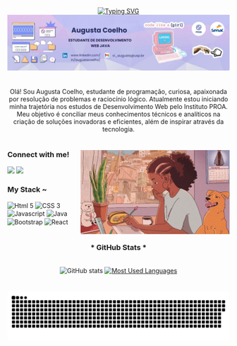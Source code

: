 <div align="center">
  <a href="https://git.io/typing-svg">
    <img src="https://readme-typing-svg.demolab.com?font=Fira+Code&weight=500&size=22&pause=1000&color=F7AFBB&center=true&vCenter=true&random=false&width=524&lines=%E2%8A%B9+Welcome+to+my+profile!+%CB%99%E1%B5%95%CB%99+%E2%8A%B9+" alt="Typing SVG">
  </a>
</div>

<img align="center" alt="Header" src="./src/banner-github.png">

#

<p align="center">Olá! Sou Augusta Coelho, estudante de programação, curiosa, apaixonada por resolução de problemas e raciocínio lógico. Atualmente estou iniciando minha trajetória nos estudos de Desenvolvimento Web pelo Instituto PROA. Meu objetivo é conciliar meus conhecimentos técnicos e analíticos na criação de soluções inovadoras e eficientes, além de inspirar através da tecnologia.
  
#

<img align="right" alt="" height="190px" src="./src/studygirl2.jpg">

<h3 align="left">Connect with me!</h3>
  
  <a href="mailto:vi_augusta@usp.br" target="_blank"><img src="https://img.shields.io/badge/-Email-000?style=for-the-badge&logo=microsoft-outlook&logoColor=F7AFBB&color:FFF"></a>
  <a href="https://www.linkedin.com/in/augustacoelho" target="_blank"><img src="https://img.shields.io/badge/-LinkedIn-000?style=for-the-badge&logo=linkedin&logoColor=F7AFBB&color:FFF"  target="_blank"></a>


<h3 align="left">My Stack ~</h3>

<div align="left">

  <img align="center" alt="Html 5" height="30" width="40" src="https://cdn.jsdelivr.net/gh/devicons/devicon@latest/icons/html5/html5-plain.svg">
  <img align="center" alt="CSS 3" height="30" width="40" src="https://cdn.jsdelivr.net/gh/devicons/devicon@latest/icons/css3/css3-plain.svg">
  <img align="center" alt="Javascript" height="30" width="40" src="https://cdn.jsdelivr.net/gh/devicons/devicon@latest/icons/javascript/javascript-plain.svg">
  <img align="center" alt="Java" height="30" width="40" src="https://cdn.jsdelivr.net/gh/devicons/devicon@latest/icons/java/java-plain.svg">
  <img align="center" alt="Bootstrap" height="30" width="40" src="https://cdn.jsdelivr.net/gh/devicons/devicon@latest/icons/bootstrap/bootstrap-original.svg">
  <img align="center" alt="React" height="30" width="40" src="https://cdn.jsdelivr.net/gh/devicons/devicon@latest/icons/react/react-original.svg"> 

</div>

#

<div style="text-align: center;" align="center">
  <h3>* GitHub Stats *</h3>
  <br>
  <img src="https://github-readme-stats-git-masterrstaa-rickstaa.vercel.app/api?username=AvgvstaDev&hide_title=true&show_icons=true&include_all_commits=false&count_private=true&line_height=25&hide=issues&bg_color=242A5B&title_color=48C7EF&text_color=FFF&border_radius=3&border_color=48C7EF&icon_color=EDAEBF&theme=jolly" alt="GitHub stats" width=51%>

  <a href="https://github.com/AvgvstaDev/github-readme-stats">
    <img src="https://github-readme-stats.vercel.app/api/top-langs/?username=AvgvstaDev&line_height=10&card_width=290&layout=compact&hide_title=false&count_private=true&langs_count=4&show_icons=true&title_color=EDAEBF&hide=html,css&bg_color=242A5B&text_color=8B8B8B&border_radius=3&border_color=48C7EF&count_private=true" alt="Most Used Languages" width=39%>
  </a>
</div>


#

<picture align="center">
  <source media="(prefers-color-scheme: dark)" srcset="https://raw.githubusercontent.com/AvgvstaDev/AvgvstaDev/output/github-contribution-grid-snake-dark.svg">
  <img align="center" alt="github contribution grid snake animation" src="https://raw.githubusercontent.com/AvgvstaDev/AvgvstaDev/output/github-contribution-grid-snake.svg">
</picture>




